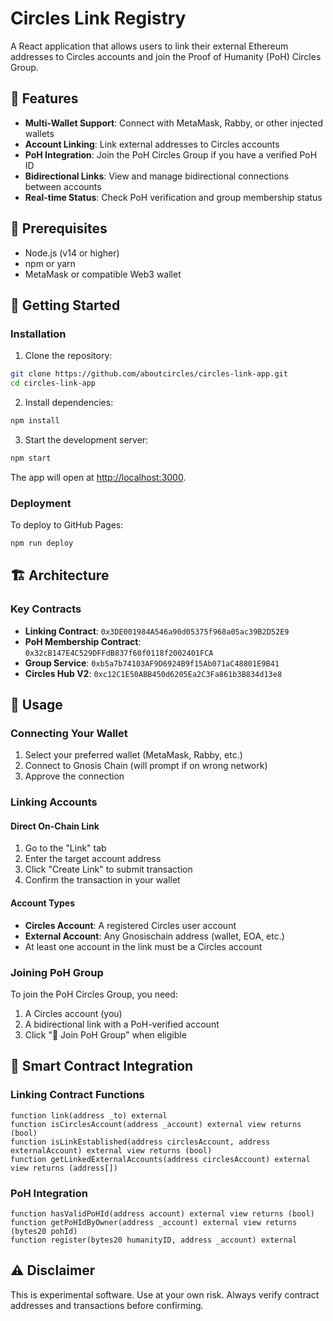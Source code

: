 # Circles Link Registry

A React application that allows users to link their external Ethereum addresses to Circles accounts and join the Proof of Humanity (PoH) Circles Group.

## 🌟 Features

- **Multi-Wallet Support**: Connect with MetaMask, Rabby, or other injected wallets
- **Account Linking**: Link external addresses to Circles accounts
- **PoH Integration**: Join the PoH Circles Group if you have a verified PoH ID
- **Bidirectional Links**: View and manage bidirectional connections between accounts
- **Real-time Status**: Check PoH verification and group membership status

## 🔧 Prerequisites

- Node.js (v14 or higher)
- npm or yarn
- MetaMask or compatible Web3 wallet

## 🚀 Getting Started

### Installation

1. Clone the repository:
```bash
git clone https://github.com/aboutcircles/circles-link-app.git
cd circles-link-app
```

2. Install dependencies:
```bash
npm install
```

3. Start the development server:
```bash
npm start
```

The app will open at [http://localhost:3000](http://localhost:3000).

### Deployment

To deploy to GitHub Pages:

```bash
npm run deploy
```

## 🏗️ Architecture

### Key Contracts

- **Linking Contract**: `0x3DE001984A546a90d05375f968a05ac39B2D52E9`
- **PoH Membership Contract**: `0x32cB147E4C529DFFdB837f60f0118f2002401FCA`
- **Group Service**: `0xb5a7b74103AF9D6924B9f15Ab071aC48801E9B41`
- **Circles Hub V2**: `0xc12C1E50ABB450d6205Ea2C3Fa861b3B834d13e8`

## 📱 Usage

### Connecting Your Wallet

1. Select your preferred wallet (MetaMask, Rabby, etc.)
2. Connect to Gnosis Chain (will prompt if on wrong network)
3. Approve the connection

### Linking Accounts

#### Direct On-Chain Link
1. Go to the "Link" tab
2. Enter the target account address
3. Click "Create Link" to submit transaction
4. Confirm the transaction in your wallet

#### Account Types
- **Circles Account**: A registered Circles user account
- **External Account**: Any Gnosischain address (wallet, EOA, etc.)
- At least one account in the link must be a Circles account

### Joining PoH Group

To join the PoH Circles Group, you need:
1. A Circles account (you)
2. A bidirectional link with a PoH-verified account
3. Click "🌟 Join PoH Group" when eligible

## 🔐 Smart Contract Integration

### Linking Contract Functions
```solidity
function link(address _to) external
function isCirclesAccount(address _account) external view returns (bool)
function isLinkEstablished(address circlesAccount, address externalAccount) external view returns (bool)
function getLinkedExternalAccounts(address circlesAccount) external view returns (address[])
```

### PoH Integration
```solidity
function hasValidPoHId(address account) external view returns (bool)
function getPoHIdByOwner(address _account) external view returns (bytes20 pohId)
function register(bytes20 humanityID, address _account) external
```

## ⚠️ Disclaimer

This is experimental software. Use at your own risk. Always verify contract addresses and transactions before confirming.
